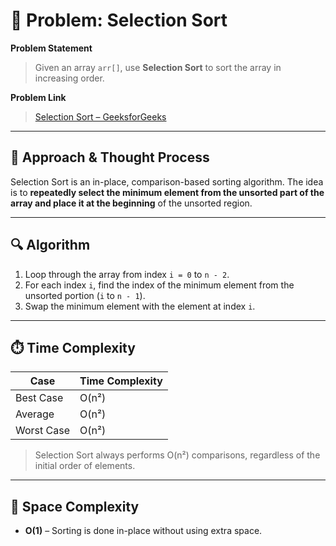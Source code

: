 # 🧮 Problem: Selection Sort

**Problem Statement**  
> Given an array `arr[]`, use **Selection Sort** to sort the array in increasing order.

**Problem Link**  
> [Selection Sort – GeeksforGeeks](https://www.geeksforgeeks.org/problems/selection-sort/1)

---

## 🧠 Approach & Thought Process

Selection Sort is an in-place, comparison-based sorting algorithm. The idea is to **repeatedly select the minimum element from the unsorted part of the array and place it at the beginning** of the unsorted region.

---

## 🔍 Algorithm

1. Loop through the array from index `i = 0` to `n - 2`.
2. For each index `i`, find the index of the minimum element from the unsorted portion (`i` to `n - 1`).
3. Swap the minimum element with the element at index `i`.

---

## ⏱️ Time Complexity

| Case       | Time Complexity |
|------------|-----------------|
| Best Case  | O(n²)           |
| Average    | O(n²)           |
| Worst Case | O(n²)           |

> Selection Sort always performs O(n²) comparisons, regardless of the initial order of elements.

---

## 🧮 Space Complexity

- **O(1)** – Sorting is done in-place without using extra space.
